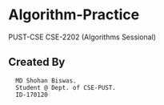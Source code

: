 # Algorithm-Practice

PUST-CSE
CSE-2202 (Algorithms Sessional)

Created By
-------------------------------------------------------

      MD Shohan Biswas.
      Student @ Dept. of CSE-PUST.
      ID-170120
